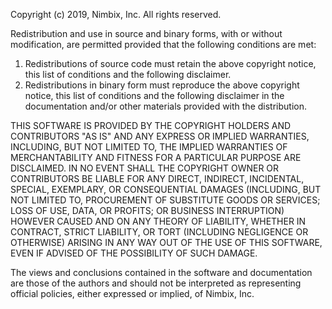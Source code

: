  Copyright (c) 2019, Nimbix, Inc.
 All rights reserved.

 Redistribution and use in source and binary forms, with or without
 modification, are permitted provided that the following conditions are met: 
 
 1. Redistributions of source code must retain the above copyright notice,
    this list of conditions and the following disclaimer. 
 2. Redistributions in binary form must reproduce the above copyright notice,
    this list of conditions and the following disclaimer in the documentation
    and/or other materials provided with the distribution. 
 
 THIS SOFTWARE IS PROVIDED BY THE COPYRIGHT HOLDERS AND CONTRIBUTORS "AS IS"
 AND ANY EXPRESS OR IMPLIED WARRANTIES, INCLUDING, BUT NOT LIMITED TO, THE 
 IMPLIED WARRANTIES OF MERCHANTABILITY AND FITNESS FOR A PARTICULAR PURPOSE 
 ARE DISCLAIMED. IN NO EVENT SHALL THE COPYRIGHT OWNER OR CONTRIBUTORS BE 
 LIABLE FOR ANY DIRECT, INDIRECT, INCIDENTAL, SPECIAL, EXEMPLARY, OR 
 CONSEQUENTIAL DAMAGES (INCLUDING, BUT NOT LIMITED TO, PROCUREMENT OF 
 SUBSTITUTE GOODS OR SERVICES; LOSS OF USE, DATA, OR PROFITS; OR BUSINESS 
 INTERRUPTION) HOWEVER CAUSED AND ON ANY THEORY OF LIABILITY, WHETHER IN 
 CONTRACT, STRICT LIABILITY, OR TORT (INCLUDING NEGLIGENCE OR OTHERWISE) 
 ARISING IN ANY WAY OUT OF THE USE OF THIS SOFTWARE, EVEN IF ADVISED OF THE 
 POSSIBILITY OF SUCH DAMAGE.

 The views and conclusions contained in the software and documentation are 
 those of the authors and should not be interpreted as representing official 
 policies, either expressed or implied, of Nimbix, Inc.